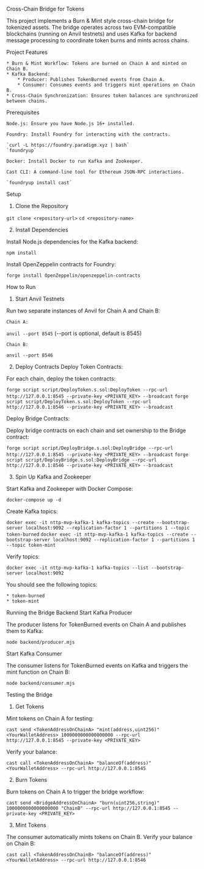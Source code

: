 Cross-Chain Bridge for Tokens

This project implements a Burn & Mint style cross-chain bridge for tokenized assets. The bridge operates across two EVM-compatible blockchains (running on Anvil testnets) and uses Kafka for backend message processing to coordinate token burns and mints across chains.

Project Features

    * Burn & Mint Workflow: Tokens are burned on Chain A and minted on Chain B.
    * Kafka Backend:
        * Producer: Publishes TokenBurned events from Chain A.
        * Consumer: Consumes events and triggers mint operations on Chain B.
    * Cross-Chain Synchronization: Ensures token balances are synchronized between chains.

Prerequisites

    Node.js: Ensure you have Node.js 16+ installed.

    Foundry: Install Foundry for interacting with the contracts.

    `curl -L https://foundry.paradigm.xyz | bash`
    `foundryup`

    Docker: Install Docker to run Kafka and Zookeeper.

    Cast CLI: A command-line tool for Ethereum JSON-RPC interactions.

    `foundryup install cast`

Setup
1. Clone the Repository

`git clone <repository-url>`
`cd <repository-name>`

2. Install Dependencies

Install Node.js dependencies for the Kafka backend:

`npm install`

Install OpenZeppelin contracts for Foundry:

`forge install OpenZeppelin/openzeppelin-contracts`

How to Run
1. Start Anvil Testnets

Run two separate instances of Anvil for Chain A and Chain B:

    Chain A:

`anvil --port 8545` (--port is optional, default is 8545)

    Chain B:

`anvil --port 8546`

2. Deploy Contracts
Deploy Token Contracts:

For each chain, deploy the token contracts:

`forge script script/DeployToken.s.sol:DeployToken --rpc-url http://127.0.0.1:8545 --private-key <PRIVATE_KEY> --broadcast`
`forge script script/DeployToken.s.sol:DeployToken --rpc-url http://127.0.0.1:8546 --private-key <PRIVATE_KEY> --broadcast`

Deploy Bridge Contracts:

Deploy bridge contracts on each chain and set ownership to the Bridge contract:

`forge script script/DeployBridge.s.sol:DeployBridge --rpc-url http://127.0.0.1:8545 --private-key <PRIVATE_KEY> --broadcast`
`forge script script/DeployBridge.s.sol:DeployBridge --rpc-url http://127.0.0.1:8546 --private-key <PRIVATE_KEY> --broadcast`

3. Spin Up Kafka and Zookeeper

Start Kafka and Zookeeper with Docker Compose:

`docker-compose up -d`

Create Kafka topics:

`docker exec -it nttp-mvp-kafka-1 kafka-topics --create --bootstrap-server localhost:9092 --replication-factor 1 --partitions 1 --topic token-burned`
`docker exec -it nttp-mvp-kafka-1 kafka-topics --create --bootstrap-server localhost:9092 --replication-factor 1 --partitions 1 --topic token-mint`

Verify topics:

`docker exec -it nttp-mvp-kafka-1 kafka-topics --list --bootstrap-server localhost:9092`

You should see the following topics:

    * token-burned
    * token-mint

Running the Bridge Backend
Start Kafka Producer

The producer listens for TokenBurned events on Chain A and publishes them to Kafka:

`node backend/producer.mjs`

Start Kafka Consumer

The consumer listens for TokenBurned events on Kafka and triggers the mint function on Chain B:

`node backend/consumer.mjs`

Testing the Bridge
1. Get Tokens

Mint tokens on Chain A for testing:

`cast send <TokenAddressOnChainA> "mint(address,uint256)" <YourWalletAddress> 1000000000000000000 --rpc-url http://127.0.0.1:8545 --private-key <PRIVATE_KEY>`

Verify your balance:

`cast call <TokenAddressOnChainA> "balanceOf(address)" <YourWalletAddress> --rpc-url http://127.0.0.1:8545`

2. Burn Tokens

Burn tokens on Chain A to trigger the bridge workflow:

`cast send <BridgeAddressOnChainA> "burn(uint256,string)" 1000000000000000000 "ChainB" --rpc-url http://127.0.0.1:8545 --private-key <PRIVATE_KEY>`

3. Mint Tokens

The consumer automatically mints tokens on Chain B. Verify your balance on Chain B:

`cast call <TokenAddressOnChainB> "balanceOf(address)" <YourWalletAddress> --rpc-url http://127.0.0.1:8546`